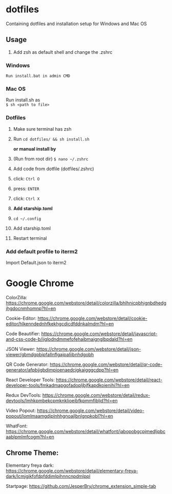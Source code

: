 # dotfiles

Containing dotfiles and installation setup for Windows and Mac OS

## Usage

1. Add zsh as default shell and change the .zshrc

### Windows

```
Run install.bat in admin CMD
```

### Mac OS

Run install.sh as
</br>
`$ sh <path to file>`

### Dotfiles

1. Make sure terminal has zsh
2. Run `cd dotfiles/ && sh install.sh`

   **or manual install by**

3. (Run from root dir) `$ nano ~/.zshrc`
4. Add code from dotfile (dotfiles/.zshrc)
5. click: `Ctrl O`
6. press: `ENTER`
7. click: `Ctrl X`
8. **Add starship.toml**
9. `cd ~/.config`
10. Add starship.toml
11. Restart terminal

### Add default profile to iterm2

Import Default.json to iterm2

# Google Chrome

ColorZilla: https://chrome.google.com/webstore/detail/colorzilla/bhlhnicpbhignbdhedgjhgdocnmhomnp?hl=en

Cookie-Editor: https://chrome.google.com/webstore/detail/cookie-editor/hlkenndednhfkekhgcdicdfddnkalmdm?hl=en

Code Beautifier: https://chrome.google.com/webstore/detail/javascript-and-css-code-b/iiglodndmmefofehaibmaignglbpdald?hl=en

JSON Viewer: https://chrome.google.com/webstore/detail/json-viewer/gbmdgpbipfallnflgajpaliibnhdgobh

QR Code Generator: https://chrome.google.com/webstore/detail/qr-code-generator/afpbjjgbdimpioenaedcjgkaigggcdpp?hl=en

React Developer Tools: https://chrome.google.com/webstore/detail/react-developer-tools/fmkadmapgofadopljbjfkapdkoienihi?hl=en

Redux DevTools: https://chrome.google.com/webstore/detail/redux-devtools/lmhkpmbekcpmknklioeibfkpmmfibljd?hl=en

Video Popout: https://chrome.google.com/webstore/detail/video-popout/lomlmaamgdjplnhhgnoajlbnlgnpkobl?hl=en

WhatFont: https://chrome.google.com/webstore/detail/whatfont/jabopobgcpjmedljpbcaablpmlmfcogm?hl=en

## Chrome Theme:

Elementary freya dark: https://chrome.google.com/webstore/detail/elementary-freya-dark/lcmjgikfofdpfddimlpihnncnpdmlppl

Startpage: https://github.com/JesperBry/chrome_extension_simple-tab
